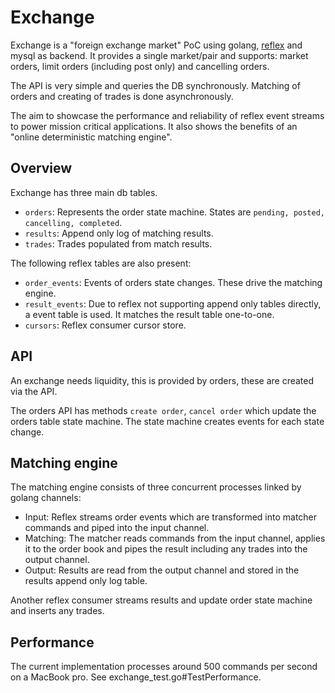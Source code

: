 # Exchange

Exchange is a "foreign exchange market" PoC using golang, [reflex](https://github.com/luno/reflex) and mysql as backend. 
It provides a single market/pair and supports: market orders, limit orders (including post only) and cancelling orders.

The API is very simple and queries the DB synchronously. 
Matching of orders and creating of trades is done asynchronously. 

The aim to showcase the performance and reliability of reflex event streams to power mission critical applications.
It also shows the benefits of an "online deterministic matching engine".

## Overview

Exchange has three main db tables.

- `orders`: Represents the order state machine. States are `pending, posted, cancelling, completed`.
- `results`: Append only log of matching results.
- `trades`: Trades populated from match results.

The following reflex tables are also present:
 - `order_events`: Events of orders state changes. These drive the matching engine.
 - `result_events`: Due to reflex not supporting append only tables directly, a event table is used. It matches the result table one-to-one.
 - `cursors`: Reflex consumer cursor store.

## API

An exchange needs liquidity, this is provided by orders, these are created via the API.

The orders API has methods `create order`, `cancel order` which update the orders table state machine. The state machine creates events for each state change.

## Matching engine

The matching engine consists of three concurrent processes linked by golang channels:
 - Input: Reflex streams order events which are transformed into matcher commands and piped into the input channel. 
 - Matching: The matcher reads commands from the input channel, applies it to the order book and pipes the result including any trades into the output channel. 
 - Output: Results are read from the output channel and stored in the results append only log table.
 
 Another reflex consumer streams results and update order state machine and inserts any trades. 
 
 ## Performance
 
 The current implementation processes around 500 commands per second on a MacBook pro. See exchange_test.go#TestPerformance.
